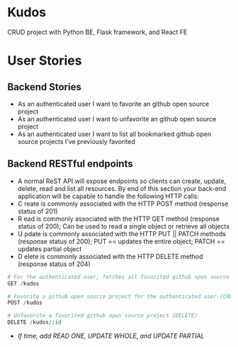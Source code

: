 # Kudos
CRUD project with Python BE, Flask framework, and React FE

# User Stories
## Backend Stories
* As an authenticated user I want to favorite an github open source project
* As an authenticated user I want to unfavorite an github open source project
* As an authenticated user I want to list all bookmarked github open source projects I’ve previously favorited

## Backend RESTful endpoints
* A normal ReST API will expose endpoints so clients can create, update, delete, read and list all resources. By end of this section your back-end application will be capable to handle the following HTTP calls:
* C reate is commonly associated with the HTTP POST method (response status of 201)
* R ead is commonly associated with the HTTP GET method (response status of 200); Can be used to read a single object or retrieve all objects
* U pdate is commonly associated with the HTTP PUT || PATCH methods (response status of 200); PUT == updates the entire object; PATCH == updates partial object
* D elete is commonly associated with the HTTP DELETE method (response status of 204)
```python
# For the authenticated user, fetches all favorited github open source projects (READ ALL)
GET /kudos

# Favorite a github open source project for the authenticated user (CREATE)
POST /kudos

# Unfavorite a favorited github open source project (DELETE)
DELETE /kudos/:id
```
* _If time, add READ ONE, UPDATE WHOLE, and UPDATE PARTIAL_


